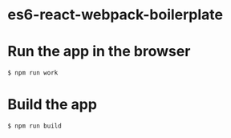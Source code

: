 # es6-react-webpack-boilerplate

# Run the app in the browser

```
$ npm run work
```

# Build the app

```
$ npm run build
```
